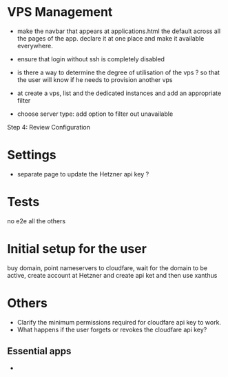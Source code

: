 # VPS Management
- make the navbar that appears at applications.html the default across all the pages of the app. declare it at one place and make it available everywhere. 
- ensure that login without ssh is completely disabled

- is there a way to determine the degree of utilisation of the vps ? so that the user will know if he needs to provision another vps


- at create a vps, list and the dedicated instances and add an appropriate filter
- choose server type: add option to filter out unavailable



Step 4: Review Configuration

# Settings

- separate page to update the Hetzner api key ?



# Tests

no e2e all the others

# Initial setup for the user

buy domain, point nameservers to cloudfare, wait for the domain to be active, create account at Hetzner and create api ket
 and then use xanthus


# Others

- Clarify the minimum permissions required for cloudfare api key to work.
- What happens if the user forgets or revokes the cloudfare api key?

## Essential apps

- 